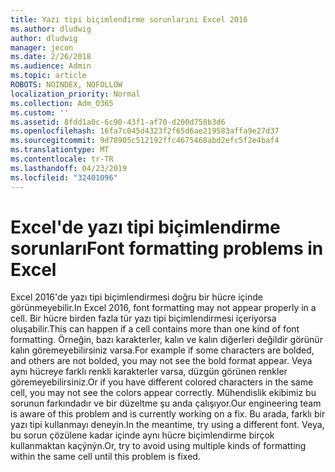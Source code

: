 ```yaml
---
title: Yazı tipi biçimlendirme sorunlarını Excel 2016
ms.author: dludwig
author: dludwig
manager: jecon
ms.date: 2/26/2018
ms.audience: Admin
ms.topic: article
ROBOTS: NOINDEX, NOFOLLOW
localization_priority: Normal
ms.collection: Adm_O365
ms.custom: ''
ms.assetid: 8fdd1a0c-6c90-43f1-af70-d200d758b3d6
ms.openlocfilehash: 16fa7c045d4323f2f65d6ae219583affa9e27d37
ms.sourcegitcommit: 9d78905c512192ffc4675468abd2efc5f2e4baf4
ms.translationtype: MT
ms.contentlocale: tr-TR
ms.lasthandoff: 04/23/2019
ms.locfileid: "32401096"
---
```

# <a name="font-formatting-problems-in-excel"></a><span data-ttu-id="b6042-102">Excel'de yazı tipi biçimlendirme sorunları</span><span class="sxs-lookup"><span data-stu-id="b6042-102">Font formatting problems in Excel</span></span>

<span data-ttu-id="b6042-103">Excel 2016'de yazı tipi biçimlendirmesi doğru bir hücre içinde görünmeyebilir.</span><span class="sxs-lookup"><span data-stu-id="b6042-103">In Excel 2016, font formatting may not appear properly in a cell.</span></span> <span data-ttu-id="b6042-104">Bir hücre birden fazla tür yazı tipi biçimlendirmesi içeriyorsa oluşabilir.</span><span class="sxs-lookup"><span data-stu-id="b6042-104">This can happen if a cell contains more than one kind of font formatting.</span></span> <span data-ttu-id="b6042-105">Örneğin, bazı karakterler, kalın ve kalın diğerleri değildir görünür kalın göremeyebilirsiniz varsa.</span><span class="sxs-lookup"><span data-stu-id="b6042-105">For example if some characters are bolded, and others are not bolded, you may not see the bold format appear.</span></span> <span data-ttu-id="b6042-106">Veya aynı hücreye farklı renkli karakterler varsa, düzgün görünen renkler göremeyebilirsiniz.</span><span class="sxs-lookup"><span data-stu-id="b6042-106">Or if you have different colored characters in the same cell, you may not see the colors appear correctly.</span></span> <span data-ttu-id="b6042-107">Mühendislik ekibimiz bu sorunun farkındadır ve bir düzeltme şu anda çalışıyor.</span><span class="sxs-lookup"><span data-stu-id="b6042-107">Our engineering team is aware of this problem and is currently working on a fix.</span></span> <span data-ttu-id="b6042-108">Bu arada, farklı bir yazı tipi kullanmayı deneyin.</span><span class="sxs-lookup"><span data-stu-id="b6042-108">In the meantime, try using a different font.</span></span> <span data-ttu-id="b6042-109">Veya, bu sorun çözülene kadar içinde aynı hücre biçimlendirme birçok kullanmaktan kaçýnýn.</span><span class="sxs-lookup"><span data-stu-id="b6042-109">Or, try to avoid using multiple kinds of formatting within the same cell until this problem is fixed.</span></span> 
  

